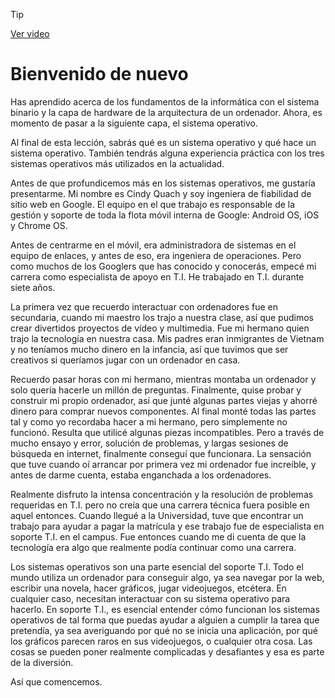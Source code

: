 > [!TIP]  
> [Ver video](https://youtu.be/vU3acnVidWA)

# Bienvenido de nuevo

Has aprendido acerca de los fundamentos de la informática con el sistema binario y la capa de hardware de la arquitectura de un ordenador. Ahora, es momento de pasar a la siguiente capa, el sistema operativo.

Al final de esta lección, sabrás qué es un sistema operativo y qué hace un sistema operativo. También tendrás alguna experiencia práctica con los tres sistemas operativos más utilizados en la actualidad.

Antes de que profundicemos más en los sistemas operativos, me gustaría presentarme. Mi nombre es Cindy Quach y soy ingeniera de fiabilidad de sitio web en Google. El equipo en el que trabajo es responsable de la gestión y soporte de toda la flota móvil interna de Google: Android OS, iOS y Chrome OS.

Antes de centrarme en el móvil, era administradora de sistemas en el equipo de enlaces, y antes de eso, era ingeniera de operaciones. Pero como muchos de los Googlers que has conocido y conocerás, empecé mi carrera como especialista de apoyo en T.I. He trabajado en T.I. durante siete años.

La primera vez que recuerdo interactuar con ordenadores fue en secundaria, cuando mi maestro los trajo a nuestra clase, así que pudimos crear divertidos proyectos de vídeo y multimedia. Fue mi hermano quien trajo la tecnología en nuestra casa. Mis padres eran inmigrantes de Vietnam y no teníamos mucho dinero en la infancia, así que tuvimos que ser creativos si queríamos jugar con un ordenador en casa.

Recuerdo pasar horas con mi hermano, mientras montaba un ordenador y solo quería hacerle un millón de preguntas. Finalmente, quise probar y construir mi propio ordenador, así que junté algunas partes viejas y ahorré dinero para comprar nuevos componentes. Al final monté todas las partes tal y como yo recordaba hacer a mi hermano, pero simplemente no funcionó. Resulta que utilicé algunas piezas incompatibles. Pero a través de mucho ensayo y error, solución de problemas, y largas sesiones de búsqueda en internet, finalmente conseguí que funcionara. La sensación que tuve cuando oí arrancar por primera vez mi ordenador fue increíble, y antes de darme cuenta, estaba enganchada a los ordenadores.

Realmente disfruto la intensa concentración y la resolución de problemas requeridas en T.I. pero no creía que una carrera técnica fuera posible en aquel entonces. Cuando llegué a la Universidad, tuve que encontrar un trabajo para ayudar a pagar la matrícula y ese trabajo fue de especialista en soporte T.I. en el campus. Fue entonces cuando me di cuenta de que la tecnología era algo que realmente podía continuar como una carrera.

Los sistemas operativos son una parte esencial del soporte T.I. Todo el mundo utiliza un ordenador para conseguir algo, ya sea navegar por la web, escribir una novela, hacer gráficos, jugar videojuegos, etcétera. En cualquier caso, necesitan interactuar con su sistema operativo para hacerlo. En soporte T.I., es esencial entender cómo funcionan los sistemas operativos de tal forma que puedas ayudar a alguien a cumplir la tarea que pretendía, ya sea averiguando por qué no se inicia una aplicación, por qué los gráficos parecen raros en sus videojuegos, o cualquier otra cosa. Las cosas se pueden poner realmente complicadas y desafiantes y esa es parte de la diversión.

Así que comencemos.
